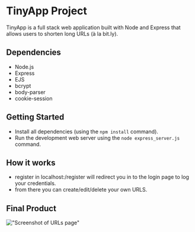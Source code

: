 # TinyApp Project

TinyApp is a full stack web application built with Node and Express that allows users to shorten long URLs (à la bit.ly).



## Dependencies

- Node.js
- Express
- EJS
- bcrypt
- body-parser
- cookie-session

## Getting Started

- Install all dependencies (using the `npm install` command).
- Run the development web server using the `node express_server.js` command.

## How it works

- register in localhost:<PORT>/register will redirect you in to the login page to log your credentials.
- from there you can create/edit/delete your own URLS.

## Final Product

!["Screenshot of URLs page"](https://github.com/rafogi/tinyapp/tree/master/docs/TinyAppURLS.png)